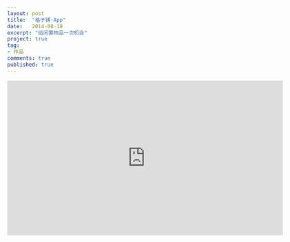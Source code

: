 ```yaml
---
layout: post
title:  "格子铺·App"
date:   2014-08-18
excerpt: "给闲置物品一次机会"
project: true
tag:
- 作品
comments: true
published: true
---
```




<iframe height=360 width=640 src="http://img.vinechen.com/%E6%A0%BC%E5%AD%90.mov" frameborder=0 allowfullscreen></iframe>